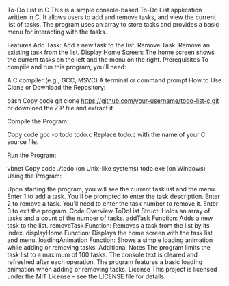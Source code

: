 To-Do List in C
This is a simple console-based To-Do List application written in C. It allows users to add and remove tasks, and view the current list of tasks. The program uses an array to store tasks and provides a basic menu for interacting with the tasks.

Features
Add Task: Add a new task to the list.
Remove Task: Remove an existing task from the list.
Display Home Screen: The home screen shows the current tasks on the left and the menu on the right.
Prerequisites
To compile and run this program, you'll need:

A C compiler (e.g., GCC, MSVC)
A terminal or command prompt
How to Use
Clone or Download the Repository:

bash
Copy code
git clone https://github.com/your-username/todo-list-c.git
or download the ZIP file and extract it.

Compile the Program:

Copy code
gcc -o todo todo.c
Replace todo.c with the name of your C source file.

Run the Program:

vbnet
Copy code
./todo  (on Unix-like systems)
todo.exe (on Windows)
Using the Program:

Upon starting the program, you will see the current task list and the menu.
Enter 1 to add a task. You'll be prompted to enter the task description.
Enter 2 to remove a task. You'll need to enter the task number to remove it.
Enter 3 to exit the program.
Code Overview
ToDoList Struct: Holds an array of tasks and a count of the number of tasks.
addTask Function: Adds a new task to the list.
removeTask Function: Removes a task from the list by its index.
displayHome Function: Displays the home screen with the task list and menu.
loadingAnimation Function: Shows a simple loading animation while adding or removing tasks.
Additional Notes
The program limits the task list to a maximum of 100 tasks.
The console text is cleared and refreshed after each operation.
The program features a basic loading animation when adding or removing tasks.
License
This project is licensed under the MIT License - see the LICENSE file for details.
